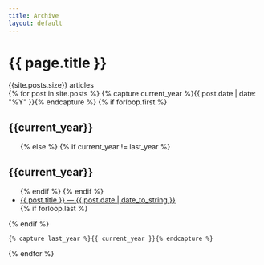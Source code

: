 ```yaml
---
title: Archive
layout: default
---
```


<div class="archive">
<h1 class="title">{{ page.title }}</h1>
<div class="count">{{site.posts.size}} articles</div>
<div class="post-list">
 {% for post in site.posts  %}
    {% capture current_year %}{{ post.date | date: "%Y" }}{% endcapture %}
        {% if forloop.first %}
            <h2 id="{{current_year}}">{{current_year}}</h2>
            <ul class="post">
        {% else %}
            {% if current_year != last_year %}
                </ul>
                <h2 id="{{current_year}}">{{current_year}}</h2>
                    <ul class="post">
            {% endif %}
        {% endif %}
             <li>
                <a title="{{ post.date | date_to_string }}" href="{{ site.url }}{{ post.url }}">
                {{ post.title }}&nbsp;<span class="post-date">—&nbsp;{{ post.date | date_to_string }}</span> </a>
             </li>
         {% if forloop.last %}
            </ul>
         {% endif %}  
         
    {% capture last_year %}{{ current_year }}{% endcapture %} 
         
 {% endfor %}
</div>
</div>
